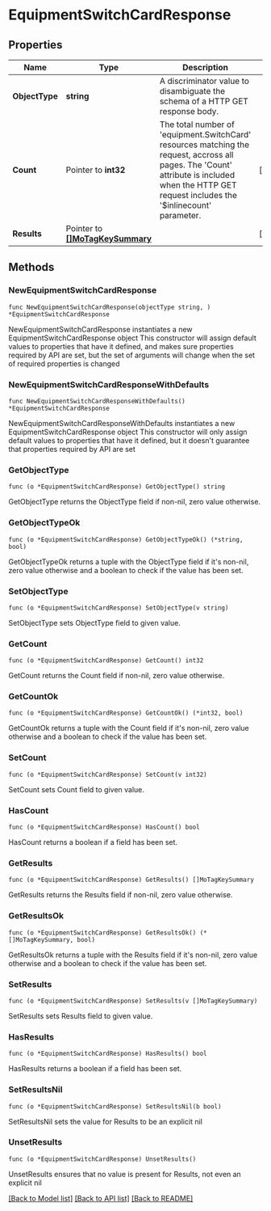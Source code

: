 # EquipmentSwitchCardResponse

## Properties

Name | Type | Description | Notes
------------ | ------------- | ------------- | -------------
**ObjectType** | **string** | A discriminator value to disambiguate the schema of a HTTP GET response body. | 
**Count** | Pointer to **int32** | The total number of &#39;equipment.SwitchCard&#39; resources matching the request, accross all pages. The &#39;Count&#39; attribute is included when the HTTP GET request includes the &#39;$inlinecount&#39; parameter. | [optional] 
**Results** | Pointer to [**[]MoTagKeySummary**](MoTagKeySummary.md) |  | [optional] 

## Methods

### NewEquipmentSwitchCardResponse

`func NewEquipmentSwitchCardResponse(objectType string, ) *EquipmentSwitchCardResponse`

NewEquipmentSwitchCardResponse instantiates a new EquipmentSwitchCardResponse object
This constructor will assign default values to properties that have it defined,
and makes sure properties required by API are set, but the set of arguments
will change when the set of required properties is changed

### NewEquipmentSwitchCardResponseWithDefaults

`func NewEquipmentSwitchCardResponseWithDefaults() *EquipmentSwitchCardResponse`

NewEquipmentSwitchCardResponseWithDefaults instantiates a new EquipmentSwitchCardResponse object
This constructor will only assign default values to properties that have it defined,
but it doesn't guarantee that properties required by API are set

### GetObjectType

`func (o *EquipmentSwitchCardResponse) GetObjectType() string`

GetObjectType returns the ObjectType field if non-nil, zero value otherwise.

### GetObjectTypeOk

`func (o *EquipmentSwitchCardResponse) GetObjectTypeOk() (*string, bool)`

GetObjectTypeOk returns a tuple with the ObjectType field if it's non-nil, zero value otherwise
and a boolean to check if the value has been set.

### SetObjectType

`func (o *EquipmentSwitchCardResponse) SetObjectType(v string)`

SetObjectType sets ObjectType field to given value.


### GetCount

`func (o *EquipmentSwitchCardResponse) GetCount() int32`

GetCount returns the Count field if non-nil, zero value otherwise.

### GetCountOk

`func (o *EquipmentSwitchCardResponse) GetCountOk() (*int32, bool)`

GetCountOk returns a tuple with the Count field if it's non-nil, zero value otherwise
and a boolean to check if the value has been set.

### SetCount

`func (o *EquipmentSwitchCardResponse) SetCount(v int32)`

SetCount sets Count field to given value.

### HasCount

`func (o *EquipmentSwitchCardResponse) HasCount() bool`

HasCount returns a boolean if a field has been set.

### GetResults

`func (o *EquipmentSwitchCardResponse) GetResults() []MoTagKeySummary`

GetResults returns the Results field if non-nil, zero value otherwise.

### GetResultsOk

`func (o *EquipmentSwitchCardResponse) GetResultsOk() (*[]MoTagKeySummary, bool)`

GetResultsOk returns a tuple with the Results field if it's non-nil, zero value otherwise
and a boolean to check if the value has been set.

### SetResults

`func (o *EquipmentSwitchCardResponse) SetResults(v []MoTagKeySummary)`

SetResults sets Results field to given value.

### HasResults

`func (o *EquipmentSwitchCardResponse) HasResults() bool`

HasResults returns a boolean if a field has been set.

### SetResultsNil

`func (o *EquipmentSwitchCardResponse) SetResultsNil(b bool)`

 SetResultsNil sets the value for Results to be an explicit nil

### UnsetResults
`func (o *EquipmentSwitchCardResponse) UnsetResults()`

UnsetResults ensures that no value is present for Results, not even an explicit nil

[[Back to Model list]](../README.md#documentation-for-models) [[Back to API list]](../README.md#documentation-for-api-endpoints) [[Back to README]](../README.md)


